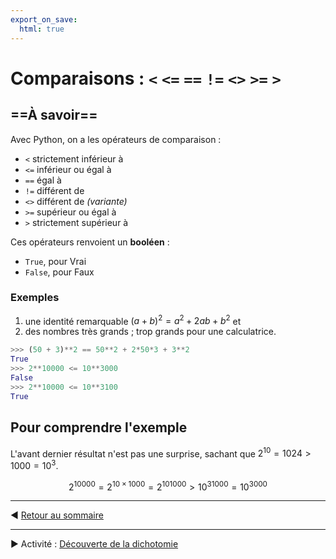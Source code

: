 ```yaml
---
export_on_save:
  html: true
---
```



# Comparaisons : `<` `<=` `==` `!=` `<>` `>=` `>`

## ==À savoir==

Avec Python, on a les opérateurs de comparaison :

- `<` strictement inférieur à
- `<=` inférieur ou égal à
- `==` égal à
- `!=` différent de
- `<>` différent de *(variante)*
- `>=` supérieur ou égal à
- `>` strictement supérieur à

Ces opérateurs renvoient un **booléen** :
- `True`, pour Vrai
- `False`, pour Faux

### Exemples

1. une identité remarquable $(a+b)^2 = a^2 +2ab + b^2$ et
2. des nombres très grands ; trop grands pour une calculatrice.

```python
>>> (50 + 3)**2 == 50**2 + 2*50*3 + 3**2
True
>>> 2**10000 <= 10**3000
False
>>> 2**10000 <= 10**3100
True
```

## Pour comprendre l'exemple

L'avant dernier résultat n'est pas une surprise, sachant que $2^{10} = 1024 > 1000 = 10^3$.

$$2^{10000} = 2^{10×1000} = {2^{10}}^{1000} > {10^3}^1000 = 10^{3000}$$



---

:arrow_backward: [Retour au sommaire](python-maths-1.html)

---

:arrow_forward: Activité : [Découverte de la dichotomie](A_Dichotomie.html)

